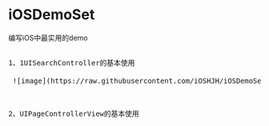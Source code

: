 # iOSDemoSet
编写iOS中最实用的demo
<PRE>
<br>1、1UISearchController的基本使用
<br> ![image](https://raw.githubusercontent.com/iOSHJH/iOSDemoSet/d14220642de7c42ac31179f3a240f00b74571f09/效果图/1UISearchController的基本使用.gif)
<PRE/>

<br>2、UIPageControllerView的基本使用
